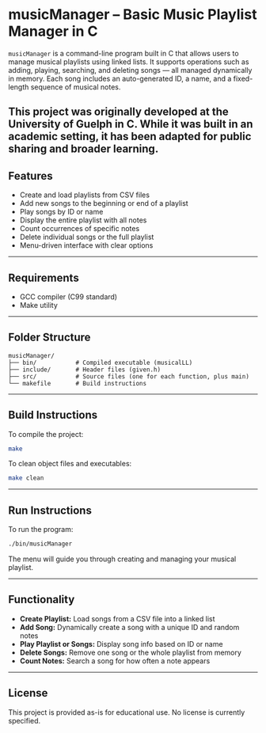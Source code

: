 
# musicManager – Basic Music Playlist Manager in C

`musicManager` is a command-line program built in C that allows users to manage musical playlists using linked lists. It supports operations such as adding, playing, searching, and deleting songs — all managed dynamically in memory. Each song includes an auto-generated ID, a name, and a fixed-length sequence of musical notes.

This project was originally developed at the University of Guelph in C. While it was built in an academic setting, it has been adapted for public sharing and broader learning.
---

## Features

- Create and load playlists from CSV files
- Add new songs to the beginning or end of a playlist
- Play songs by ID or name
- Display the entire playlist with all notes
- Count occurrences of specific notes
- Delete individual songs or the full playlist
- Menu-driven interface with clear options

---

## Requirements

- GCC compiler (C99 standard)
- Make utility

---

## Folder Structure

```
musicManager/
├── bin/           # Compiled executable (musicalLL)
├── include/       # Header files (given.h)
├── src/           # Source files (one for each function, plus main)
└── makefile       # Build instructions
```

---

## Build Instructions

To compile the project:

```bash
make
```

To clean object files and executables:

```bash
make clean
```

---

## Run Instructions

To run the program:

```bash
./bin/musicManager
```

The menu will guide you through creating and managing your musical playlist.

---

## Functionality

- **Create Playlist:** Load songs from a CSV file into a linked list
- **Add Song:** Dynamically create a song with a unique ID and random notes
- **Play Playlist or Songs:** Display song info based on ID or name
- **Delete Songs:** Remove one song or the whole playlist from memory
- **Count Notes:** Search a song for how often a note appears

---

## License

This project is provided as-is for educational use. No license is currently specified.
